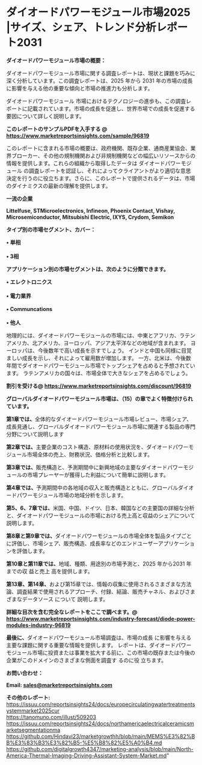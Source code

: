 # ダイオードパワーモジュール市場2025 |サイズ、シェア、トレンド分析レポート2031

<strong><b>ダイオードパワーモジュール市場の概要：</b></strong>

ダイオードパワーモジュール市場に関する調査レポートは、現状と課題を巧みに深く分析しています。この調査レポートは、2025 年から 2031 年の市場の成長に影響を与える他の重要な傾向と市場の推進力も分析します。

ダイオードパワーモジュール 市場におけるテクノロジーの進歩も、この調査レポートに記載されています。市場の成長を促進し、世界市場での成長を促進する要因について詳しく説明します。

<strong>このレポートのサンプルPDFを入手する @ <a href=https://www.marketreportsinsights.com/sample/96819>https://www.marketreportsinsights.com/sample/96819</a></strong>

このレポートに含まれる市場の概要は、政府機関、既存企業、通商産業協会、業界ブローカー、その他の規制機関および非規制機関などの幅広いリソースからの情報を提供します。これらの組織から取得したデータは ダイオードパワーモジュール の調査レポートを認証し、それによってクライアントがより適切な意思決定を行うのに役立ちます。さらに、このレポートで提供されるデータは、市場のダイナミクスの最新の理解を提供します。

<strong>一流の企業</strong>

<strong><b>Littelfuse, STMicroelectronics, Infineon, Phoenix Contact, Vishay, Microsemiconductor, Mitsubishi Electric, IXYS, Crydom, Semikon</b></strong>

<strong><b>タイプ別の市場セグメント、カバー：</b></strong>

<strong>• 単相<br><br>• 3相</strong>

<strong><b>アプリケーション別の市場セグメントは、次のように分類できます。</b></strong>

<strong>• エレクトロニクス<br><br>• 電力業界<br><br>• Communcations<br><br>• 他人</strong>

 地理的には、ダイオードパワーモジュールの市場には、中東とアフリカ、ラテンアメリカ、北アメリカ、ヨーロッパ、アジア太平洋などの地域が含まれます。 ヨーロッパは、今後数年で高い成長を示すでしょう。 インドと中国も同様に目覚ましい成長を示し、それによって雇用数が増加します。 一方、北米は、今後数年間でダイオードパワーモジュール市場でトップシェアを占めると予想されています。 ラテンアメリカの国々は、市場全体で大きなシェアを占めるでしょう。

<strong>割引を受ける@ <a href=https://www.marketreportsinsights.com/discount/96819>https://www.marketreportsinsights.com/discount/96819</a></strong>

<strong><b>グローバルダイオードパワーモジュール市場は、（15）の章でよく特徴付けられています。</b></strong>

<strong><b>第</b></strong><strong><b>1章では、</b></strong>全体的なダイオードパワーモジュール市場レビュー、市場シェア、成長見通し、グローバルダイオードパワーモジュール市場に関連する製品の専門分野について説明します

<strong><b>第2章では、</b></strong>主要企業のコスト構造、原材料の使用状況を、ダイオードパワーモジュール市場全体の売上、財務状況、価格分析と比較します。

<strong><b>第3章では、</b></strong>販売構造と、予測期間中に新興地域の主要なダイオードパワーモジュールの市場プレーヤーが獲得した利益について簡単に説明します。

<strong><b>第4章では、</b></strong>予測期間中の各地域の収入と販売構造とともに、グローバルダイオードパワーモジュール市場の地域分析を示します。

<strong><b>第5、6、7章では、</b></strong>米国、中国、ドイツ、日本、韓国などの主要国の詳細な分析と、ダイオードパワーモジュールの市場における売上高と収益のシェアについて説明します。

<strong><b>第8章と第9章では、</b></strong>ダイオードパワーモジュールの市場全体を製品タイプごとに評価し、市場シェア、販売構造、成長率などのエンドユーザーアプリケーションを評価します。

<strong><b>第10章と第11章では、</b></strong>地域、種類、用途別の市場予測と、2025 年から2031 年までの収 益と売上 高を提供します。

<strong><b>第13章、第14章、</b></strong>および第15章では、情報の収集に使用されるさまざまな方法論、調査結果で使用されるアプローチ、付録、結論、販売チャネル、およびさまざまなデータソース について 説明します。

<strong>詳細な目次を含む完全なレポートをここで調べます。@ <a href=https://www.marketreportsinsights.com/industry-forecast/diode-power-modules-industry-96819>https://www.marketreportsinsights.com/industry-forecast/diode-power-modules-industry-96819</a></strong>

<strong><b>最後に、</b></strong>ダイオードパワーモジュール市場調査は、市場の成長 に影響を</a>与える主要な課題に関する重要な情報を提供します。 レポートは、ダイオードパワーモジュール市場に投資または事業を拡大する前に、この市場の既存または今後の企業がこのドメインのさまざまな側面を調査す るのに役 立ちます。

<strong><b>お問い合わせ：</b></strong>

<strong>Email: </strong><a href=mailto:sales@marketreportsinsights.com><strong>sales@marketreportsinsights.com</strong></a>

<strong>その他のレポート:</strong>
<br>
<a href=https://issuu.com/reportsinsights24/docs/europecirculatingwatertreatmentsystemmarket2025cur>https://issuu.com/reportsinsights24/docs/europecirculatingwatertreatmentsystemmarket2025cur</a>
<br>
<a href=https://tanomuno.com/illust/509203>https://tanomuno.com/illust/509203</a>
<br>
<a href=https://issuu.com/reportsinsights24/docs/northamericaelectricalceramicsmarketsegmentationma>https://issuu.com/reportsinsights24/docs/northamericaelectricalceramicsmarketsegmentationma</a>
<br>
<a href=https://github.com/Hindavi23/marketgrowthh/blob/main/MEMS%E3%82%BB%E3%83%B3%E3%82%B5-%E5%B8%82%E5%A0%B4.md>https://github.com/Hindavi23/marketgrowthh/blob/main/MEMS%E3%82%BB%E3%83%B3%E3%82%B5-%E5%B8%82%E5%A0%B4.md</a>
<br>
<a href=https://github.com/digitalgrowth4347/marketing-analysis/blob/main/North-America-Thermal-Imaging-Driving-Assistant-System-Market.md>https://github.com/digitalgrowth4347/marketing-analysis/blob/main/North-America-Thermal-Imaging-Driving-Assistant-System-Market.md</a>"
